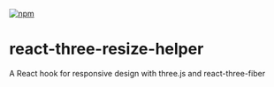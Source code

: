 [![npm](https://img.shields.io/npm/v/react-calendar.svg)](https://www.npmjs.com/package/react-calendar)

# react-three-resize-helper
A React hook for responsive design with three.js and react-three-fiber
